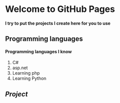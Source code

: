 # Welcome to GitHub Pages

#### I try to put the projects I create here for you to use

## Programming languages

#### Programming languages I know

1. C#
2. asp.net
3. Learning php
4. Learning Python

## *Project*
